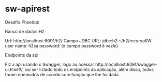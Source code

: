 # sw-apirest
Desafio Phoebus

Banco de dados H2

Url: http://localhost:8091/h2/
Campo JDBC URL: jdbc:h2:~/h2/recursoSW
user name: h2sa
password:
(o campo password é vazio)

Endpoints da api

Fiz a api usando o Swagger, logo ao acessar http://localhost:8091/swagger-ui.html#/, vai ser listado todo os endpoints da aplicação, além disso, todos foram nomeados de acordo com função que lhe foi dada.

